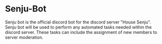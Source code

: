# Senju-Bot
Senju bot is the official discord bot for the discord server "House Senju". Senju bot will be used to perform any automated tasks needed within the discord server.
These tasks can include the assignment of new members to server moderation.
